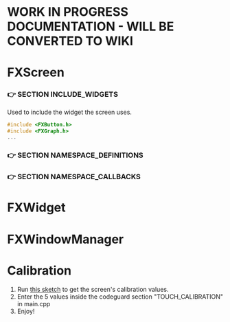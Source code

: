 # WORK IN PROGRESS DOCUMENTATION - WILL BE CONVERTED TO WIKI

# FXScreen
### 👉 SECTION INCLUDE_WIDGETS
Used to include the widget the screen uses.
```cpp
#include <FXButton.h>
#include <FXGraph.h>
...
```
### 👉 SECTION NAMESPACE_DEFINITIONS
### 👉 SECTION NAMESPACE_CALLBACKS


# FXWidget

# FXWindowManager

# Calibration
1. Run [this sketch](https://github.com/Bodmer/TFT_eSPI/blob/master/examples/Generic/Touch_calibrate/Touch_calibrate.ino) to get the screen's calibration values.
2. Enter the 5 values inside the codeguard section "TOUCH_CALIBRATION" in main.cpp
3. Enjoy!